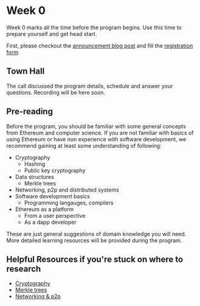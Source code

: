# Week 0

Week 0 marks all the time before the program begins. Use this time to prepare yourself and get head start. 

First, please checkout the [announcement blog post](https://blog.ethereum.org/2024/02/07/epf-study-group) and fill the [registration form](https://forms.gle/7TqmryC217EPwgqr9).

## Town Hall

The call discussed the program details, schedule and answer your questions. Recording will be here soon.

## Pre-reading

Before the program, you should be familiar with some general concepts from Ethereum and computer science. If you are not familiar with basics of using Ethereum or have non experience with software development, we recommend gaining at least some understanding of following:

- Cryptography
    - Hashing
    - Public key cryptography
- Data structures
    - Merkle trees
- Networking, p2p and distributed systems
- Software development basics
    - Programming langauges, compilers
- Ethereum as a platform
    - From a user perspective
    - As a dapp developer

These are just general suggestions of domain knowledge you will need. More detailed learning resources will be provided during the program. 

## Helpful Resources if you're stuck on where to research
- <a href="https://summerofprotocols.com/wp-content/uploads/2023/12/53-BEIKO-001-2023-12-13.pdf">Cryptography</a>
- <a href="https://youtu.be/V6gLY-1G4Mc?si=W1ncsNYUSHjm5U4y">Merkle trees</a>
- <a href="https://youtu.be/ie-qRQIQT4I?si=eYKzMbn7PGk-Il9M">Networking & p2p</a>
